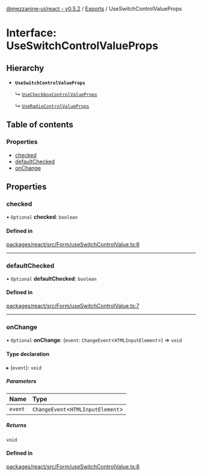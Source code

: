 [@mezzanine-ui/react - v0.5.2](../README.md) / [Exports](../modules.md) / UseSwitchControlValueProps

# Interface: UseSwitchControlValueProps

## Hierarchy

- **`UseSwitchControlValueProps`**

  ↳ [`UseCheckboxControlValueProps`](usecheckboxcontrolvalueprops.md)

  ↳ [`UseRadioControlValueProps`](useradiocontrolvalueprops.md)

## Table of contents

### Properties

- [checked](useswitchcontrolvalueprops.md#checked)
- [defaultChecked](useswitchcontrolvalueprops.md#defaultchecked)
- [onChange](useswitchcontrolvalueprops.md#onchange)

## Properties

### checked

• `Optional` **checked**: `boolean`

#### Defined in

[packages/react/src/Form/useSwitchControlValue.ts:6](https://github.com/Mezzanine-UI/mezzanine/blob/83e0173/packages/react/src/Form/useSwitchControlValue.ts#L6)

___

### defaultChecked

• `Optional` **defaultChecked**: `boolean`

#### Defined in

[packages/react/src/Form/useSwitchControlValue.ts:7](https://github.com/Mezzanine-UI/mezzanine/blob/83e0173/packages/react/src/Form/useSwitchControlValue.ts#L7)

___

### onChange

• `Optional` **onChange**: (`event`: `ChangeEvent`<`HTMLInputElement`\>) => `void`

#### Type declaration

▸ (`event`): `void`

##### Parameters

| Name | Type |
| :------ | :------ |
| `event` | `ChangeEvent`<`HTMLInputElement`\> |

##### Returns

`void`

#### Defined in

[packages/react/src/Form/useSwitchControlValue.ts:8](https://github.com/Mezzanine-UI/mezzanine/blob/83e0173/packages/react/src/Form/useSwitchControlValue.ts#L8)
